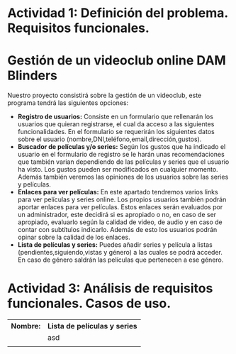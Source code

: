 # Actividad 1: Definición del problema. Requisitos funcionales.
# Gestión de un videoclub online DAM Blinders

Nuestro proyecto consistirá sobre la gestión de un videoclub, este programa tendrá las siguientes opciones:
<ul>
  <li>
    <b>Registro de usuarios:</b> Consiste en un formulario que rellenarán los usuarios que quieran registrarse,
    el cual da acceso a las siguientes funcionalidades. En el formulario se requerirán los siguientes datos sobre
    el usuario (nombre,DNI,teléfono,email,dirección,gustos).
  </li>
  <li>
    <b>Buscador de películas y/o series:</b> Según los gustos que ha indicado el usuario en el formulario de registro se
    le harán unas recomendaciones que también varian dependiendo de las películas y series que el usuario ha visto. Los gustos
    pueden ser modificados en cualquier momento. Además también veremos las opiniones de los usuarios sobre las series y             películas.
  </li>
  <li>
    <b>Enlaces para ver películas:</b> En este apartado tendremos varios links para ver películas y series online. Los propios
    usuarios también podrán aportar enlaces para ver películas. Estos enlaces serán evaluados por un administrador, este decidirá
    si es apropiado o no, en caso de ser apropiado, evaluarlo según la calidad de video, de audio y en caso de contar con subtítulos
    indicarlo. Además de esto los usuarios podrán opinar sobre la calidad de los enlaces.
  </li>
  <li>
    <b>Lista de películas y series:</b> Puedes añadir series y película a listas (pendientes,siguiendo,vistas y género)
    a las cuales se podrá acceder. En caso de género saldrán las películas que pertenecen a ese género.
  </li>
  </ul>
  
  # Actividad 3: Análisis de requisitos funcionales. Casos de uso.
 
 <table style="width:100%">
  <tr>
    <th><b>Nombre: </b></th>
    <th>Lista de películas y series</th>
  </tr>
  <tr>
    <td><b></b></td>
    <td>asd</td>
    
  </tr>
  <tr>
    <td><b></b></td>
    <td></td>
  </tr>
</table>
